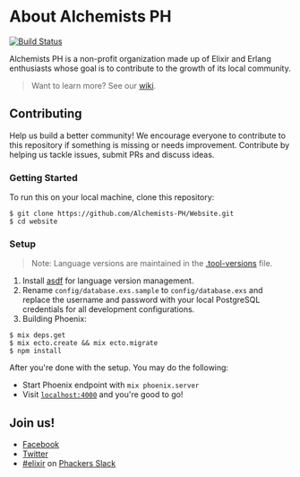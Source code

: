 # About Alchemists PH

[![Build Status](https://travis-ci.org/Alchemists-PH/Website.svg?branch=travis-config)](https://travis-ci.org/Alchemists-PH/Website/builds)

Alchemists PH is a non-profit organization made up of Elixir and Erlang enthusiasts whose goal is to contribute to the growth of its local community.

> Want to learn more? See our [wiki](https://github.com/Alchemists-PH/Website/wiki).

## Contributing

Help us build a better community! We encourage everyone to contribute to this repository if something is missing or needs improvement. Contribute by helping us tackle issues, submit PRs and discuss ideas.

### Getting Started

To run this on your local machine, clone this repository:

```
$ git clone https://github.com/Alchemists-PH/Website.git
$ cd website
```

### Setup

> Note: Language versions are maintained in the [.tool-versions]() file.

1. Install [asdf](https://github.com/HashNuke/asdf) for language version
   management.
2. Rename `config/database.exs.sample` to `config/database.exs` and replace the username and password with your local PostgreSQL credentials for all development configurations.
3. Building Phoenix:

```
$ mix deps.get
$ mix ecto.create && mix ecto.migrate
$ npm install
```

After you're done with the setup. You may do the following:

* Start Phoenix endpoint with `mix phoenix.server`
* Visit [`localhost:4000`](http://localhost:4000) and you're good to go!

## Join us!

* [Facebook](https://www.facebook.com/groups/peeug)
* [Twitter](https://twitter.com/alchemistsph)
* [#elixir](https://phackers.slack.com/messages/elixir) on [Phackers Slack](http://phackers.io)
